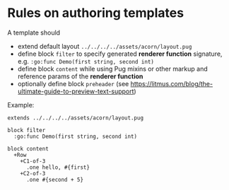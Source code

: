 # Rules on authoring templates

A template should

- extend default layout `../../../../assets/acorn/layout.pug`
- define block `filter` to specify generated **renderer function** signature, e.g. `:go:func Demo(first string, second int)`
- define block `content` while using Pug mixins or other markup and reference params of the **renderer function**
- optionally define block `preheader` (see https://litmus.com/blog/the-ultimate-guide-to-preview-text-support)

Example:
```jade
extends ../../../../assets/acorn/layout.pug

block filter
  :go:func Demo(first string, second int)

block content
  +Row
    +C1-of-3
      .one hello, #{first}
    +C2-of-3
      .one #{second + 5}
```